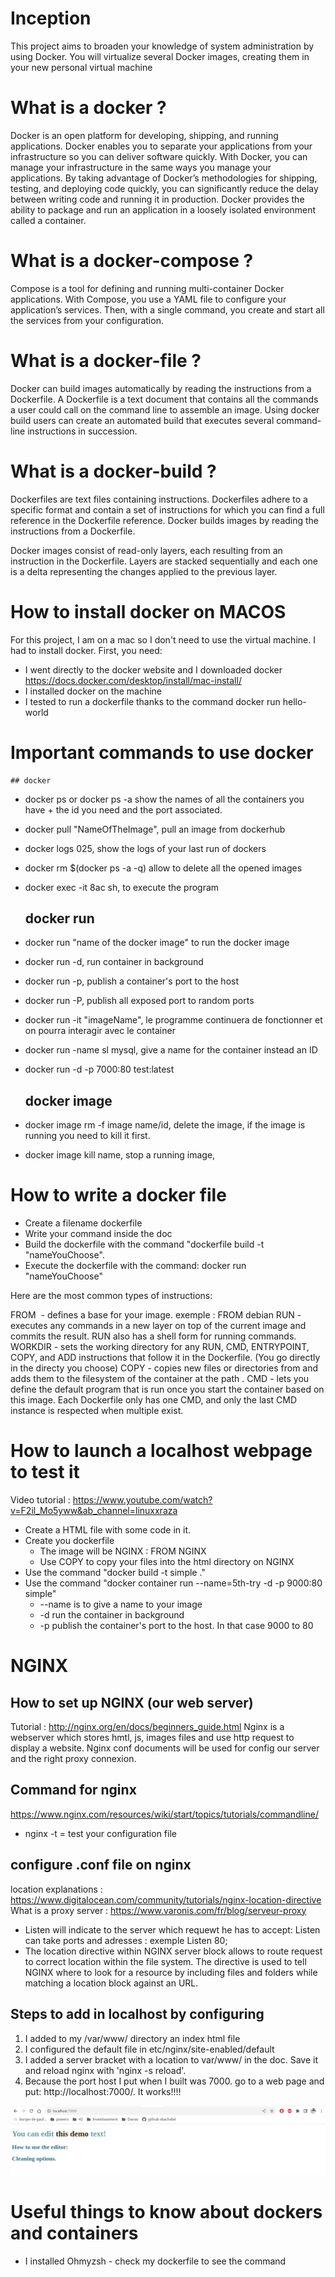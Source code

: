 # Inception
This project aims to broaden your knowledge of system administration by using Docker. You will virtualize several Docker images, creating them in your new personal virtual machine

# What is a docker ?
Docker is an open platform for developing, shipping, and running applications. Docker enables you to separate your applications from your infrastructure so you can deliver software quickly. With Docker, you can manage your infrastructure in the same ways you manage your applications. By taking advantage of Docker’s methodologies for shipping, testing, and deploying code quickly, you can significantly reduce the delay between writing code and running it in production.
Docker provides the ability to package and run an application in a loosely isolated environment called a container.

# What is a docker-compose ?
Compose is a tool for defining and running multi-container Docker applications. With Compose, you use a YAML file to configure your application’s services. Then, with a single command, you create and start all the services from your configuration.

# What is a docker-file ?
Docker can build images automatically by reading the instructions from a Dockerfile. A Dockerfile is a text document that contains all the commands a user could call on the command line to assemble an image. Using docker build users can create an automated build that executes several command-line instructions in succession.

# What is a docker-build ?
Dockerfiles are text files containing instructions. Dockerfiles adhere to a specific format and contain a set of instructions for which you can find a full reference in the Dockerfile reference.
Docker builds images by reading the instructions from a Dockerfile.

Docker images consist of read-only layers, each resulting from an instruction in the Dockerfile. Layers are stacked sequentially and each one is a delta representing the changes applied to the previous layer.

# How to install docker on MACOS
For this project, I am on a mac so I don't need to use the virtual machine.
I had to install docker. First, you need:
- I went directly to the docker website and I downloaded docker https://docs.docker.com/desktop/install/mac-install/
- I installed docker on the machine
- I tested to run a dockerfile thanks to the command docker run hello-world

# Important commands to use docker

	## docker
- docker ps or docker ps -a show the names of all the containers you have + the id you need and the port associated.
- docker pull "NameOfTheImage", pull an image from dockerhub
- docker logs 025, show the logs of your last run of dockers
- docker rm $(docker ps -a -q) allow to delete all the opened images
- docker exec -it 8ac sh, to execute the program


	## docker run
- docker run "name of the docker image" to run the docker image
- docker run -d, run container in background
- docker run -p, publish a container's port to the host
- docker run -P, publish all exposed port to random ports
- docker run -it "imageName", le programme continuera de fonctionner et on pourra interagir avec le container
- docker run -name sl mysql, give a name for the container instead an ID
- docker run -d -p 7000:80 test:latest

	## docker image
- docker image rm -f image name/id, delete the image, if the image is running you need to kill it first.
- docker image kill name, stop a running image,

# How to write a docker file
- Create a filename dockerfile
- Write your command inside the doc
- Build the dockerfile with the command "dockerfile build -t "nameYouChoose".
- Execute the dockerfile with the command: docker run "nameYouChoose"

Here are the most common types of instructions:

FROM <image> - defines a base for your image. exemple : FROM debian
RUN <command> - executes any commands in a new layer on top of the current image and commits the result. RUN also has a shell form for running commands.
WORKDIR <directory> - sets the working directory for any RUN, CMD, ENTRYPOINT, COPY, and ADD instructions that follow it in the Dockerfile. (You go directly in the directy you choose)
COPY <src> <dest> - copies new files or directories from <src> and adds them to the filesystem of the container at the path <dest>.
CMD <command> - lets you define the default program that is run once you start the container based on this image. Each Dockerfile only has one CMD, and only the last CMD instance is respected when multiple exist.

# How to launch a localhost webpage to test it
Video tutorial : <https://www.youtube.com/watch?v=F2il_Mo5yww&ab_channel=linuxxraza>
- Create a HTML file with some code in it.
- Create you dockerfile
	- The image will be NGINX : FROM NGINX
	- Use COPY to copy your files into the html directory on NGINX
- Use the command "docker build -t simple ."
- Use the command "docker container run --name=5th-try -d -p 9000:80 simple"
	- --name is to give a name to your image
	- -d run the container in background
	- -p publish the container's port to the host. In that case 9000 to 80

# NGINX

## How to set up NGINX (our web server)
Tutorial : <http://nginx.org/en/docs/beginners_guide.html>
Nginx is a webserver which stores hmtl, js, images files and use http request to display a website.
Nginx conf documents will be used for config our server and the right proxy connexion.

##	Command for nginx
<https://www.nginx.com/resources/wiki/start/topics/tutorials/commandline/>
- nginx -t = test your configuration file

## configure .conf file on nginx
location explanations : <https://www.digitalocean.com/community/tutorials/nginx-location-directive>
What is a proxy server : <https://www.varonis.com/fr/blog/serveur-proxy>
- Listen will indicate to the server which requewt he has to accept:
	Listen can take ports and adresses : exemple Listen 80;
- The location directive within NGINX server block allows to route request to correct location within the file system. The directive is used to tell NGINX where to look for a resource by including files and folders while matching a location block against an URL.

## Steps to add in localhost by configuring
1. I added to my /var/www/ directory an index html file
2. I configured the default file in etc/nginx/site-enabled/default
3. I added a server bracket with a location to var/www/ in the doc. Save it and reload nginx with 'nginx -s reload'.
4. Because the port host I put when I built was 7000. go to a web page and put: http://localhost:7000/. It works!!!!

![nginxLocalImage](images/nginxLocalImages.png)

# Useful things to know about dockers and containers
- I installed Ohmyzsh - check my dockerfile to see the command
